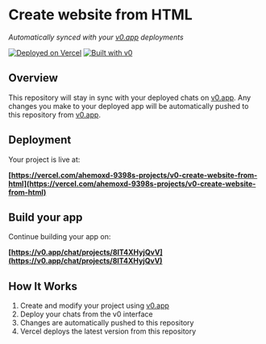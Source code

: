 # Create website from HTML

*Automatically synced with your [v0.app](https://v0.app) deployments*

[![Deployed on Vercel](https://img.shields.io/badge/Deployed%20on-Vercel-black?style=for-the-badge&logo=vercel)](https://vercel.com/ahemoxd-9398s-projects/v0-create-website-from-html)
[![Built with v0](https://img.shields.io/badge/Built%20with-v0.app-black?style=for-the-badge)](https://v0.app/chat/projects/8lT4XHyjQvV)

## Overview

This repository will stay in sync with your deployed chats on [v0.app](https://v0.app).
Any changes you make to your deployed app will be automatically pushed to this repository from [v0.app](https://v0.app).

## Deployment

Your project is live at:

**[https://vercel.com/ahemoxd-9398s-projects/v0-create-website-from-html](https://vercel.com/ahemoxd-9398s-projects/v0-create-website-from-html)**

## Build your app

Continue building your app on:

**[https://v0.app/chat/projects/8lT4XHyjQvV](https://v0.app/chat/projects/8lT4XHyjQvV)**

## How It Works

1. Create and modify your project using [v0.app](https://v0.app)
2. Deploy your chats from the v0 interface
3. Changes are automatically pushed to this repository
4. Vercel deploys the latest version from this repository